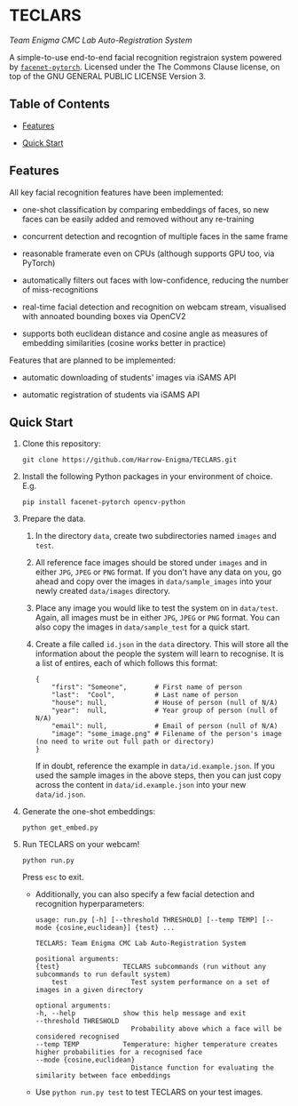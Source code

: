 # TECLARS
*Team Enigma CMC Lab Auto-Registration System*

A simple-to-use end-to-end facial recognition registraion system powered by [`facenet-pytorch`](https://github.com/timesler/facenet-pytorch). Licensed under the The Commons Clause license, on top of the GNU GENERAL PUBLIC LICENSE Version 3.

## Table of Contents

* [Features](#features)

* [Quick Start](#quick-start)

## Features

All key facial recognition features have been implemented:

* one-shot classification by comparing embeddings of faces, so new faces can be easily added and removed without any re-training

* concurrent detection and recogntion of multiple faces in the same frame

* reasonable framerate even on CPUs (although supports GPU too, via PyTorch)

* automatically filters out faces with low-confidence, reducing the number of miss-recognitions

* real-time facial detection and recognition on webcam stream, visualised with annoated bounding boxes via OpenCV2

* supports both euclidean distance and cosine angle as measures of embedding similarities (cosine works better in practice)

Features that are planned to be implemented:

* automatic downloading of students' images via iSAMS API

* automatic registration of students via iSAMS API

## Quick Start

1. Clone this repository:
    ```shell
    git clone https://github.com/Harrow-Enigma/TECLARS.git
    ```

2. Install the following Python packages in your environment of choice. E.g.
    ```shell
    pip install facenet-pytorch opencv-python
    ```

3. Prepare the data.

    1. In the directory `data`, create two subdirectories named `images` and `test`.

    2. All reference face images should be stored under `images` and in either `JPG`, `JPEG` or `PNG` format. If you don't have any data on you, go ahead and copy over the images in `data/sample_images` into your newly created `data/images` directory.

    3. Place any image you would like to test the system on in `data/test`. Again, all images must be in either `JPG`, `JPEG` or `PNG` format. You can also copy the images in `data/sample_test` for a quick start.

    4. Create a file called `id.json` in the `data` directory. This will store all the information about the people the system will learn to recognise. It is a list of entires, each of which follows this format:
        ```json5
        {
            "first": "Someone",       # First name of person
            "last":  "Cool",          # Last name of person
            "house": null,            # House of person (null of N/A)
            "year":  null,            # Year group of person (null of N/A)
            "email": null,            # Email of person (null of N/A)
            "image": "some_image.png" # Filename of the person's image (no need to write out full path or directory)
        }
        ```
        If in doubt, reference the example in `data/id.example.json`. If you used the sample images in the above steps, then you can just copy across the content in `data/id.example.json` into your new `data/id.json`.

4. Generate the one-shot embeddings:
    ```shell
    python get_embed.py
    ```

5. Run TECLARS on your webcam!
    ```shell
    python run.py
    ```
    Press `esc` to exit.

    * Additionally, you can also specify a few facial detection and recognition hyperparameters:

        ```
        usage: run.py [-h] [--threshold THRESHOLD] [--temp TEMP] [--mode {cosine,euclidean}] {test} ...

        TECLARS: Team Enigma CMC Lab Auto-Registration System

        positional arguments:
        {test}                TECLARS subcommands (run without any subcommands to run default system)
            test                Test system performance on a set of images in a given directory

        optional arguments:
        -h, --help            show this help message and exit
        --threshold THRESHOLD
                                Probability above which a face will be considered recognised
        --temp TEMP           Temperature: higher temperature creates higher probabilities for a recognised face
        --mode {cosine,euclidean}
                                Distance function for evaluating the similarity between face embeddings
        ```

    * Use `python run.py test` to test TECLARS on your test images.

